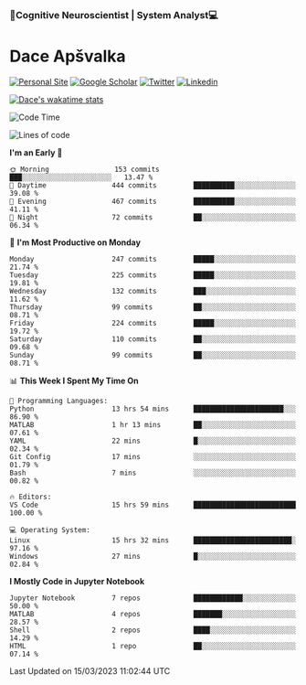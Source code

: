 ### 🧠Cognitive Neuroscientist | System Analyst💻
# Dace Apšvalka

[![Personal Site](https://img.shields.io/badge/website-teal?style=for-the-badge&logo=About.me&logoColor=white)](https://dcdace.net/)
[![Google Scholar](https://img.shields.io/badge/Scholar-yellow?style=for-the-badge&logo=googlescholar&logoColor=ffffff)](https://scholar.google.com/citations?hl=en&user=W8q0HBkAAAAJ&view_op=list_works&sortby=pubdate)
[![Twitter](https://img.shields.io/badge/Twitter-1DA1F2?logo=twitter&logoColor=white&style=for-the-badge)](https://twitter.com/dcdace)
[![Linkedin](https://img.shields.io/badge/linkedin-0077B5?logo=linkedin&logoColor=white&style=for-the-badge)](https://www.linkedin.com/in/dace-apsvalka/)

[![Dace's wakatime stats](https://github-readme-stats.vercel.app/api/wakatime?username=dcdace&theme=react&layout=compact&custom_title=Coding+past+7+days&v=2)](https://github.com/dcdace/dcdace)

<!--
[![github](https://img.shields.io/github/followers/dcdace?logo=github&style=plastic)](https://github.com/dcdace?tab=followers "GitHub followers")
[![wakatime](https://wakatime.com/badge/user/6e7556d3-b1db-4eef-a7e8-9bad735fc27e.svg?style=plastic?v=2)](https://wakatime.com/@6e7556d3-b1db-4eef-a7e8-9bad735fc27e "Total time coded since Feb 28 2022")

[![twitter](https://img.shields.io/twitter/follow/dcdace?label=followers&logo=twitter&color=%23007ec6&style=plastic)](https://twitter.com/dcdace "Twitter followers")

[![Dace's languages](https://github-readme-stats-one-nu-13.vercel.app/api/top-langs/?username=dcdace&langs_count=10&theme=nord&layout=compact)](https://github.com/anuraghazra/github-readme-stats) 
[![Dace's GitHub stats](https://github-readme-stats-one-nu-13.vercel.app/api?username=dcdace&theme=dracula&hide=prs,issues&count_private=true&show_icons=true&hide_rank=true&include_all_commits=true&hide_title=false&custom_title=GitHub+Stats)](https://github.com/anuraghazra/github-readme-stats)
-->

<!--START_SECTION:waka-->
![Code Time](http://img.shields.io/badge/Code%20Time-165%20hrs-blue)

![Lines of code](https://img.shields.io/badge/From%20Hello%20World%20I%27ve%20Written-745.2%20thousand%20lines%20of%20code-blue)

**I'm an Early 🐤** 

```text
🌞 Morning                153 commits         ███░░░░░░░░░░░░░░░░░░░░░░   13.47 % 
🌆 Daytime                444 commits         ██████████░░░░░░░░░░░░░░░   39.08 % 
🌃 Evening                467 commits         ██████████░░░░░░░░░░░░░░░   41.11 % 
🌙 Night                  72 commits          ██░░░░░░░░░░░░░░░░░░░░░░░   06.34 % 
```
📅 **I'm Most Productive on Monday** 

```text
Monday                   247 commits         █████░░░░░░░░░░░░░░░░░░░░   21.74 % 
Tuesday                  225 commits         █████░░░░░░░░░░░░░░░░░░░░   19.81 % 
Wednesday                132 commits         ███░░░░░░░░░░░░░░░░░░░░░░   11.62 % 
Thursday                 99 commits          ██░░░░░░░░░░░░░░░░░░░░░░░   08.71 % 
Friday                   224 commits         █████░░░░░░░░░░░░░░░░░░░░   19.72 % 
Saturday                 110 commits         ██░░░░░░░░░░░░░░░░░░░░░░░   09.68 % 
Sunday                   99 commits          ██░░░░░░░░░░░░░░░░░░░░░░░   08.71 % 
```


📊 **This Week I Spent My Time On** 

```text
💬 Programming Languages: 
Python                   13 hrs 54 mins      ██████████████████████░░░   86.90 % 
MATLAB                   1 hr 13 mins        ██░░░░░░░░░░░░░░░░░░░░░░░   07.61 % 
YAML                     22 mins             █░░░░░░░░░░░░░░░░░░░░░░░░   02.34 % 
Git Config               17 mins             ░░░░░░░░░░░░░░░░░░░░░░░░░   01.79 % 
Bash                     7 mins              ░░░░░░░░░░░░░░░░░░░░░░░░░   00.82 % 

🔥 Editors: 
VS Code                  15 hrs 59 mins      █████████████████████████   100.00 % 

💻 Operating System: 
Linux                    15 hrs 32 mins      ████████████████████████░   97.16 % 
Windows                  27 mins             █░░░░░░░░░░░░░░░░░░░░░░░░   02.84 % 
```

**I Mostly Code in Jupyter Notebook** 

```text
Jupyter Notebook         7 repos             ████████████░░░░░░░░░░░░░   50.00 % 
MATLAB                   4 repos             ███████░░░░░░░░░░░░░░░░░░   28.57 % 
Shell                    2 repos             ████░░░░░░░░░░░░░░░░░░░░░   14.29 % 
HTML                     1 repo              ██░░░░░░░░░░░░░░░░░░░░░░░   07.14 % 
```




 Last Updated on 15/03/2023 11:02:44 UTC
<!--END_SECTION:waka-->

